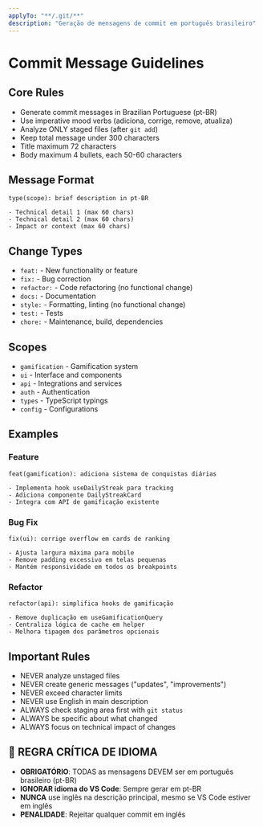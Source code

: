 ```yaml
---
applyTo: "**/.git/**"
description: "Geração de mensagens de commit em português brasileiro"
---
```


# Commit Message Guidelines

## Core Rules
- Generate commit messages in Brazilian Portuguese (pt-BR)
- Use imperative mood verbs (adiciona, corrige, remove, atualiza)
- Analyze ONLY staged files (after `git add`)
- Keep total message under 300 characters
- Title maximum 72 characters
- Body maximum 4 bullets, each 50-60 characters

## Message Format
```
type(scope): brief description in pt-BR

- Technical detail 1 (max 60 chars)
- Technical detail 2 (max 60 chars)
- Impact or context (max 60 chars)
```

## Change Types
- `feat:` - New functionality or feature
- `fix:` - Bug correction
- `refactor:` - Code refactoring (no functional change)
- `docs:` - Documentation
- `style:` - Formatting, linting (no functional change)
- `test:` - Tests
- `chore:` - Maintenance, build, dependencies

## Scopes
- `gamification` - Gamification system
- `ui` - Interface and components
- `api` - Integrations and services
- `auth` - Authentication
- `types` - TypeScript typings
- `config` - Configurations

## Examples

### Feature
```
feat(gamification): adiciona sistema de conquistas diárias

- Implementa hook useDailyStreak para tracking
- Adiciona componente DailyStreakCard
- Integra com API de gamificação existente
```

### Bug Fix
```
fix(ui): corrige overflow em cards de ranking

- Ajusta largura máxima para mobile
- Remove padding excessivo em telas pequenas
- Mantém responsividade em todos os breakpoints
```

### Refactor
```
refactor(api): simplifica hooks de gamificação

- Remove duplicação em useGamificationQuery
- Centraliza lógica de cache em helper
- Melhora tipagem dos parâmetros opcionais
```

## Important Rules
- NEVER analyze unstaged files
- NEVER create generic messages ("updates", "improvements")
- NEVER exceed character limits
- NEVER use English in main description
- ALWAYS check staging area first with `git status`
- ALWAYS be specific about what changed
- ALWAYS focus on technical impact of changes

## 🚨 REGRA CRÍTICA DE IDIOMA
- **OBRIGATÓRIO**: TODAS as mensagens DEVEM ser em português brasileiro (pt-BR)
- **IGNORAR idioma do VS Code**: Sempre gerar em pt-BR
- **NUNCA** use inglês na descrição principal, mesmo se VS Code estiver em inglês
- **PENALIDADE**: Rejeitar qualquer commit em inglês
